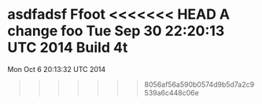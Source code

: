 asdfadsf
Ffoot
<<<<<<< HEAD
A change
foo
Tue Sep 30 22:20:13 UTC 2014
Build 4t
=======
Mon Oct  6 20:13:32 UTC 2014
>>>>>>> 8056af56a590b0574d9b5d7a2c9539a6c448c06e
